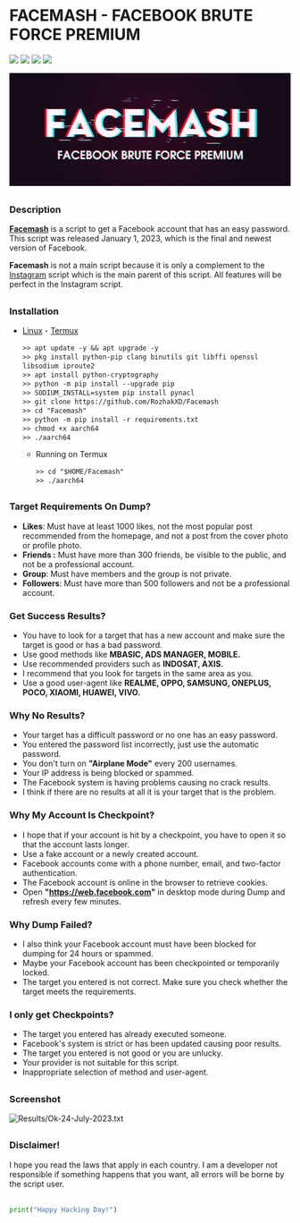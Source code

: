 # FACEMASH - FACEBOOK BRUTE FORCE PREMIUM

<p
<br>
  <img src="https://img.shields.io/badge/python-3.11-blue.svg">
  <img src="https://img.shields.io/badge/Author-Rozhak-green?style=flat-square">
  <img src="https://img.shields.io/badge/Open%20Source-No-red?style=flat-square">
  <img src="https://img.shields.io/badge/Written%20In-Python-yellow?style=flat-square">
</p>

<p align="center">
  <img src="Data/Facemash.jpg">
</p>

##

### Description
**[Facemash](https://www.instagram.com/s/aGlnaGxpZ2h0OjE3OTI4ODI1MTk3NzAyNzIw?story_media_id=3122076630454228803_5398218083)** is a script to get a Facebook account that has an easy password. This script was released January 1, 2023, which is the final and newest version of Facebook.

**Facemash** is not a main script because it is only a complement to the [Instagram](https://github.com/RozhakXD/Premium) script which is the main parent of this script. All features will be perfect in the Instagram script.

##

### Installation

* [Linux](https://drive.google.com/file/d/1IbP1CHRwOzUKHyq0AZz9MbuzjQKhGdtL/view?usp=drivesdk) - [Termux](https://f-droid.org/repo/com.termux_118.apk)

  ```
  >> apt update -y && apt upgrade -y
  >> pkg install python-pip clang binutils git libffi openssl libsodium iproute2
  >> apt install python-cryptography
  >> python -m pip install --upgrade pip
  >> SODIUM_INSTALL=system pip install pynacl
  >> git clone https://github.com/RozhakXD/Facemash
  >> cd "Facemash"
  >> python -m pip install -r requirements.txt
  >> chmod +x aarch64
  >> ./aarch64
  ```
  - Running on Termux

    ```
    >> cd "$HOME/Facemash"
    >> ./aarch64
    ```

##

### Target Requirements On Dump?

- **Likes**: Must have at least 1000 likes, not the most popular post recommended from the homepage, and not a post from the cover photo or profile photo.
- **Friends :** Must have more than 300 friends, be visible to the public, and not be a professional account.
- **Group**: Must have members and the group is not private.
- **Followers**: Must have more than 500 followers and not be a professional account.

### Get Success Results?

- You have to look for a target that has a new account and make sure the target is good or has a bad password.
- Use good methods like **MBASIC, ADS MANAGER, MOBILE.**
- Use recommended providers such as **INDOSAT, AXIS.**
- I recommend that you look for targets in the same area as you.
- Use a good user-agent like **REALME, OPPO, SAMSUNG, ONEPLUS, POCO, XIAOMI, HUAWEI, VIVO.**

### Why No Results?

- Your target has a difficult password or no one has an easy password.
- You entered the password list incorrectly, just use the automatic password.
- You don't turn on **"Airplane Mode"** every 200 usernames.
- Your IP address is being blocked or spammed.
- The Facebook system is having problems causing no crack results.
- I think if there are no results at all it is your target that is the problem.

### Why My Account Is Checkpoint?

- I hope that if your account is hit by a checkpoint, you have to open it so that the account lasts longer.
- Use a fake account or a newly created account.
- Facebook accounts come with a phone number, email, and two-factor authentication.
- The Facebook account is online in the browser to retrieve cookies.
- Open **"https://web.facebook.com"** in desktop mode during Dump and refresh every few minutes.

### Why Dump Failed?

- I also think your Facebook account must have been blocked for dumping for 24 hours or spammed.
- Maybe your Facebook account has been checkpointed or temporarily locked.
- The target you entered is not correct. Make sure you check whether the target meets the requirements.

### I only get Checkpoints?

- The target you entered has already executed someone.
- Facebook's system is strict or has been updated causing poor results.
- The target you entered is not good or you are unlucky.
- Your provider is not suitable for this script.
- Inappropriate selection of method and user-agent.

##

### Screenshot

![Results/Ok-24-July-2023.txt](https://github.com/RozhakXD/Facemash/blob/main/Data/Ok-24-July-2023.png)

##

### Disclaimer!

I hope you read the laws that apply in each country. I am a developer not responsible if something happens that you want, all errors will be borne by the script user.

##

```python
print("Happy Hacking Day!")
```
##
